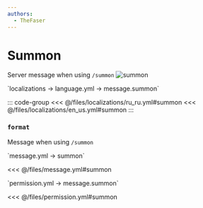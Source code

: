 ```yaml
---
authors:
  - TheFaser
---
```


# Summon

<!--@include: @/parts/vanillaWarn.md#command-->

Server message when using `/summon`
![summon](/summon.png)

[//]: # (localization)
<!--@include: @/parts/words.md#localization-->
<!--@include: @/parts/words.md#path--> `localizations → language.yml → message.summon`

<!--@include: @/parts/words.md#default-->

::: code-group
<<< @/files/localizations/ru_ru.yml#summon
<<< @/files/localizations/en_us.yml#summon
:::

### `format`

Message when using `/summon`

[//]: # (message.yml)
<!--@include: @/parts/words.md#setting-->
<!--@include: @/parts/words.md#path--> `message.yml → summon`

<!--@include: @/parts/words.md#default-->
<<< @/files/message.yml#summon

<!--@include: @/parts/enable.md-->

<!--@include: @/parts/range.md-->
<!--@include: @/parts/destination.md-->
<!--@include: @/parts/sound.md-->

[//]: # (permission.yml)
<!--@include: @/parts/words.md#permission-->
<!--@include: @/parts/words.md#path--> `permission.yml → message.summon`

<!--@include: @/parts/words.md#default-->
<<< @/files/permission.yml#summon

<!--@include: @/parts/permission/permissionTier3.md-->
<!--@include: @/parts/permission/sound.md-->